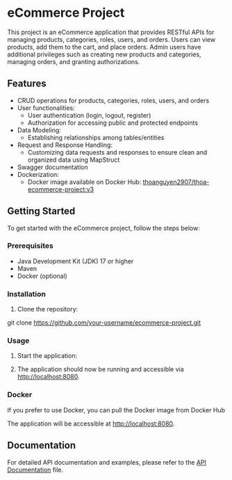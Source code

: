# eCommerce Project

This project is an eCommerce application that provides RESTful APIs for managing products, categories, roles, users, and orders. Users can view products, add them to the cart, and place orders. Admin users have additional privileges such as creating new products and categories, managing orders, and granting authorizations.

## Features

- CRUD operations for products, categories, roles, users, and orders
- User functionalities:
    - User authentication (login, logout, register)
    - Authorization for accessing public and protected endpoints
- Data Modeling:
    - Establishing relationships among tables/entities
- Request and Response Handling:
    - Customizing data requests and responses to ensure clean and organized data using MapStruct
- Swagger documentation 
- Dockerization:
    - Docker image available on Docker Hub: [thoanguyen2907/thoa-ecommerce-project:v3](https://hub.docker.com/r/thoanguyen2907/thoa-ecommerce-project)

## Getting Started

To get started with the eCommerce project, follow the steps below:

### Prerequisites

- Java Development Kit (JDK) 17 or higher
- Maven
- Docker (optional)

### Installation

1. Clone the repository:

git clone https://github.com/your-username/ecommerce-project.git


### Usage

1. Start the application:


2. The application should now be running and accessible via [http://localhost:8080](http://localhost:8080).

### Docker

If you prefer to use Docker, you can pull the Docker image from Docker Hub


The application will be accessible at [http://localhost:8080](http://localhost:8080).

## Documentation

For detailed API documentation and examples, please refer to the [API Documentation](docs/api-documentation.md) file.


